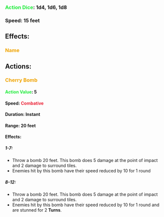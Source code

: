 ### <span style="font-weight:bold;color:rgb(33, 235, 60)">Action Dice</span>: 1d4, 1d6, 1d8
### Speed: 15 feet
## Effects:
### <span style="font-weight:bold;color:rgb(240, 164, 0)">Name</span>
## Actions:
### <span style="font-weight:bold;color:rgb(240, 164, 0)">Cherry Bomb</span>
#### <span style="font-weight:bold;color:rgb(33, 235, 60)">Action Value</span>: 5
#### Speed: <span style="font-weight:bold; color:rgb(235, 33, 53)">Combative</span>
#### Duration: Instant
#### Range: 20 feet
#### Effects:
##### 1-7:
- Throw a bomb 20 feet. This bomb does 5 damage at the point of impact and 2 damage to surround tiles. 
- Enemies hit by this bomb have their speed reduced by 10 for 1 round
##### 8-12:
- Throw a bomb 20 feet. This bomb does 5 damage at the point of impact and 2 damage to surround tiles. 
- Enemies hit by this bomb have their speed reduced by 10 for 1 round and are stunned for 2 **Turns**.
